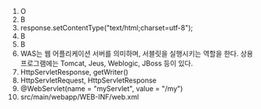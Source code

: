 1. O
2. B
3. response.setContentType("text/html;charset=utf-8");
4. B
5. B
6. WAS는 웹 어플리케이션 서버를 의미하며, 서블릿을 실행시키는 역할을 한다. 
상용 프로그램에는 Tomcat, Jeus, Weblogic, JBoss 등이 있다.
7. HttpServletResponse, getWriter()
8. HttpServletRequest, HttpServletResponse 
9. @WebServlet(name = "myServlet", value = "/my")
10. src/main/webapp/WEB-INF/web.xml